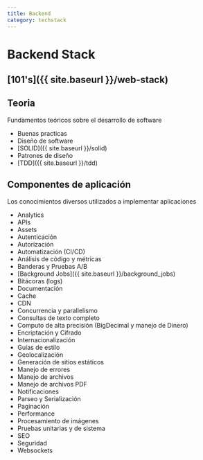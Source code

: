 ```yaml
---
title: Backend
category: techstack
---
```

# Backend Stack

## [101's]({{ site.baseurl }}/web-stack)

## Teoria
Fundamentos teóricos sobre el desarrollo de software
- Buenas practicas
- Diseño de software
- [SOLID]({{ site.baseurl }}/solid)
- Patrones de diseño
- [TDD]({{ site.baseurl }}/tdd)

## Componentes de aplicación
Los conocimientos diversos utilizados a implementar aplicaciones
- Analytics
- APIs
- Assets
- Autenticación
- Autorización
- Automatización (CI/CD)
- Análisis de código y métricas
- Banderas y Pruebas A/B
- [Background Jobs]({{ site.baseurl }}/background_jobs)
- Bitácoras (logs)
- Documentación
- Cache
- CDN
- Concurrencia y parallelismo
- Consultas de texto completo
- Computo de alta precisión (BigDecimal y manejo de Dinero)
- Encriptación y Cifrado
- Internacionalización
- Guías de estilo
- Geolocalización
- Generación de sitios estáticos
- Manejo de errores
- Manejo de archivos
- Manejo de archivos PDF
- Notificaciones
- Parseo y Serialización
- Paginación
- Performance
- Procesamiento de imágenes
- Pruebas unitarias y de sistema
- SEO
- Seguridad
- Websockets
